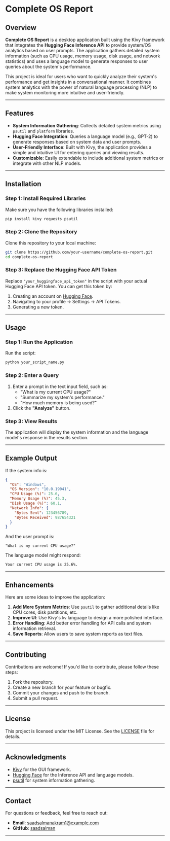 # Complete OS Report

## Overview
**Complete OS Report** is a desktop application built using the Kivy framework that integrates the **Hugging Face Inference API** to provide system/OS analytics based on user prompts. The application gathers detailed system information (such as CPU usage, memory usage, disk usage, and network statistics) and uses a language model to generate responses to user queries about the system's performance.

This project is ideal for users who want to quickly analyze their system's performance and get insights in a conversational manner. It combines system analytics with the power of natural language processing (NLP) to make system monitoring more intuitive and user-friendly.

---

## Features
- **System Information Gathering**: Collects detailed system metrics using `psutil` and `platform` libraries.
- **Hugging Face Integration**: Queries a language model (e.g., GPT-2) to generate responses based on system data and user prompts.
- **User-Friendly Interface**: Built with Kivy, the application provides a simple and intuitive UI for entering queries and viewing results.
- **Customizable**: Easily extendable to include additional system metrics or integrate with other NLP models.

---

## Installation

### Step 1: Install Required Libraries
Make sure you have the following libraries installed:
```bash
pip install kivy requests psutil
```

### Step 2: Clone the Repository
Clone this repository to your local machine:
```bash
git clone https://github.com/your-username/complete-os-report.git
cd complete-os-report
```

### Step 3: Replace the Hugging Face API Token
Replace `"your_huggingface_api_token"` in the script with your actual Hugging Face API token. You can get this token by:
1. Creating an account on [Hugging Face](https://huggingface.co/).
2. Navigating to your profile → Settings → API Tokens.
3. Generating a new token.

---

## Usage

### Step 1: Run the Application
Run the script:
```bash
python your_script_name.py
```

### Step 2: Enter a Query
1. Enter a prompt in the text input field, such as:
   - "What is my current CPU usage?"
   - "Summarize my system's performance."
   - "How much memory is being used?"
2. Click the **"Analyze"** button.

### Step 3: View Results
The application will display the system information and the language model's response in the results section.

---

## Example Output
If the system info is:
```json
{
  "OS": "Windows",
  "OS Version": "10.0.19041",
  "CPU Usage (%)": 25.6,
  "Memory Usage (%)": 45.3,
  "Disk Usage (%)": 60.1,
  "Network Info": {
    "Bytes Sent": 123456789,
    "Bytes Received": 987654321
  }
}
```
And the user prompt is:
```
"What is my current CPU usage?"
```
The language model might respond:
```
Your current CPU usage is 25.6%.
```

---

## Enhancements
Here are some ideas to improve the application:
1. **Add More System Metrics**: Use `psutil` to gather additional details like CPU cores, disk partitions, etc.
2. **Improve UI**: Use Kivy's `kv` language to design a more polished interface.
3. **Error Handling**: Add better error handling for API calls and system information retrieval.
4. **Save Reports**: Allow users to save system reports as text files.

---

## Contributing
Contributions are welcome! If you'd like to contribute, please follow these steps:
1. Fork the repository.
2. Create a new branch for your feature or bugfix.
3. Commit your changes and push to the branch.
4. Submit a pull request.

---

## License
This project is licensed under the MIT License. See the [LICENSE](LICENSE) file for details.

---

## Acknowledgments
- [Kivy](https://kivy.org/) for the GUI framework.
- [Hugging Face](https://huggingface.co/) for the Inference API and language models.
- [psutil](https://github.com/giampaolo/psutil) for system information gathering.

---

## Contact
For questions or feedback, feel free to reach out:
- **Email**: saadsalmanakram1@example.com
- **GitHub**: [saadsalman](https://github.com/saadsalmanakram)

---
